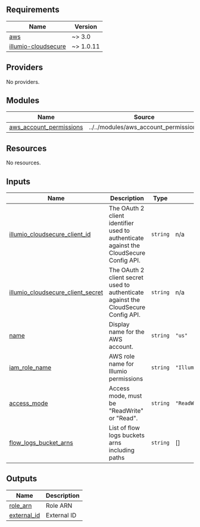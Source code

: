 <!-- BEGIN_TF_DOCS -->
## Requirements

| Name                                                                                                    | Version   |
|---------------------------------------------------------------------------------------------------------|-----------|
| <a name="requirement_aws"></a> [aws](#requirement\_aws)                                                 | ~> 3.0    |
| <a name="requirement_illumio-cloudsecure"></a> [illumio-cloudsecure](#requirement\_illumio-cloudsecure) | ~> 1.0.11 |

## Providers

No providers.

## Modules

| Name                                                                                             | Source                                | Version |
|--------------------------------------------------------------------------------------------------|---------------------------------------|---------|
| <a name="module_aws_account_permissions"></a> [aws\_account\_permissions](#module\_k8s\_cluster) | ../../modules/aws_account_permissions | n/a |

## Resources

No resources.

## Inputs

| Name                                                                                                                                        | Description                                                                            | Type | Default                        | Required |
|---------------------------------------------------------------------------------------------------------------------------------------------|----------------------------------------------------------------------------------------|------|--------------------------------|:--------:|
| <a name="input_illumio_cloudsecure_client_id"></a> [illumio\_cloudsecure\_client\_id](#input\_illumio\_cloudsecure\_client\_id)             | The OAuth 2 client identifier used to authenticate against the CloudSecure Config API. | `string` | n/a                            |   yes    |
| <a name="input_illumio_cloudsecure_client_secret"></a> [illumio\_cloudsecure\_client\_secret](#input\_illumio\_cloudsecure\_client\_secret) | The OAuth 2 client secret used to authenticate against the CloudSecure Config API.     | `string` | n/a                            |   yes    |
| <a name="input_name"></a> [name](#input\_name)                                                                                              | Display name for the AWS account.                                                      | `string` | `"us"`                         |    no    |
| <a name="input_iam_role_name"></a> [iam\_role\_name](#input\_iam\_role\_name)                                                               | AWS role name for Illumio permissions                                                  | `string` | `"IllumioCloudIntegrationRole"` |    no    |
| <a name="input_access_mode"></a> [access\_mode](#input\_access\_mode)                                                                       | Access mode, must be "ReadWrite" or "Read".                                            | `string` | `"ReadWrite"`                  |    no    |
| <a name="input_flow_logs_bucket_arns"></a> [flow\_logs\_bucket\_arns](#input\_flow\_logs\_bucket\_arns)                                     | List of flow logs buckets arns including paths                                         | `string` | []                             |    no    |





## Outputs

| Name                                                                                     | Description |
|------------------------------------------------------------------------------------------|-------------|
| <a name="output_role_arn"></a> [role\_arn](#output\_role\_arn)                           | Role ARN    |
| <a name="output_external_id"></a> [external\_id](#output\_external\_id)                  | External ID |
<!-- END_TF_DOCS -->